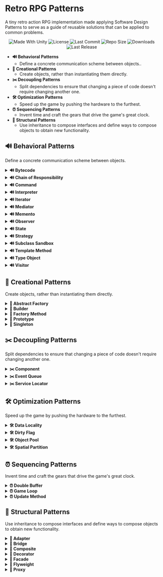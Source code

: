 # Retro RPG Patterns
A tiny retro action RPG implementation made applying Software Design Patterns to serve as a guide of reusable solutions that can be applied to common problems.

<p align="center">
  <a>
    <img alt="Made With Unity" src="https://img.shields.io/badge/made%20with-Unity-57b9d3.svg?logo=Unity">
  </a>
  <a>
    <img alt="License" src="https://img.shields.io/github/license/JoanStinson/RetroRPGPatterns?logo=github">
  </a>
  <a>
    <img alt="Last Commit" src="https://img.shields.io/github/last-commit/JoanStinson/RetroRPGPatterns?logo=Mapbox&color=orange">
  </a>
  <a>
    <img alt="Repo Size" src="https://img.shields.io/github/repo-size/JoanStinson/RetroRPGPatterns?logo=VirtualBox">
  </a>
  <a>
    <img alt="Downloads" src="https://img.shields.io/github/downloads/JoanStinson/RetroRPGPatterns/total?color=brightgreen">
  </a>
  <a>
    <img alt="Last Release" src="https://img.shields.io/github/v/release/JoanStinson/RetroRPGPatterns?include_prereleases&logo=Dropbox&color=yellow">
  </a>
</p>

* **🔊 Behavioral Patterns**
    * Define a concrete communication scheme between objects..
* **🐣 Creational Patterns**
    * Create objects, rather than instantiating them directly.
* **✂️ Decoupling Patterns**
    * Split dependencies to ensure that changing a piece of code doesn't require changing another one.
* **🛠️ Optimization Patterns**
    * Speed up the game by pushing the hardware to the furthest.
* **⏰ Sequencing Patterns**
    * Invent time and craft the gears that drive the game's great clock.
* **🧬 Structural Patterns**
    * Use inheritance to compose interfaces and define ways to compose objects to obtain new functionality.

## 🔊 Behavioral Patterns
Define a concrete communication scheme between objects.

<details>
   <summary><b>🔊 Bytecode</b></summary>
  
   ### Bytecode
   Give a behavior the flexibility of data by encoding it as instructions for a virtual machine.

   > Unity has this pattern already built-in in its own [Visual Scripting System](https://docs.unity3d.com/2021.1/Documentation/Manual/com.unity.visualscripting.html) (previously named 'Bolt') and in its [Shader Graph System](https://docs.unity3d.com/Manual/shader-graph.html). Unreal has this pattern already built-in too in its [Blueprint Visual Scripting System](https://docs.unrealengine.com/4.27/en-US/ProgrammingAndScripting/Blueprints/). 
</details>

<details>
   <summary><b>🔊 Chain of Responsibility</b></summary>
   
   ### Chain of Responsibility
   Delegates commands to a chain of processing objects.
   
   ![Diagram](https://github.com/JoanStinson/RetroRPGPatterns/blob/main/Diagrams/Behavioral%20Patterns/Chain%20of%20Responsibility.png)   
</details>

<details>
   <summary><b>🔊 Command</b></summary>
   
   ### Command
   Creates objects that encapsulate actions and parameters.
   
   ![Diagram](https://github.com/JoanStinson/RetroRPGPatterns/blob/main/Diagrams/Behavioral%20Patterns/Command.png)
   
   ```csharp
   public class InputHandler : MonoBehaviour
   {
       private Invoker _invoker;
       private BikeController _bikeController;
       private Command _turnLeftCommand;
       private Command _turnRightCommand;
       private Command _toggleTurboCommand;
       private bool _isReplaying;
       private bool _isRecording;

       private void Awake()
       {
           _invoker = gameObject.AddComponent<Invoker>();
           _bikeController = FindObjectOfType<BikeController>();
           _turnLeftCommand = new TurnLeft(_bikeController);
           _turnRightCommand = new TurnRight(_bikeController);
           _toggleTurboCommand = new ToggleTurbo(_bikeController);
       }

       private void Update()
       {
           if (!_isReplaying && _isRecording)
           {
               if (Input.GetKeyUp(KeyCode.A))
               {
                   _invoker.ExecuteCommand(_turnLeftCommand);
               }

               if (Input.GetKeyUp(KeyCode.D))
               {
                   _invoker.ExecuteCommand(_turnRightCommand);
               }

               if (Input.GetKeyUp(KeyCode.W))
               {
                   _invoker.ExecuteCommand(_toggleTurboCommand);
               }
           }
       }

       private void OnGUI()
       {
           if (GUILayout.Button("Start Recording"))
           {
               _bikeController.ResetPosition();
               _isReplaying = false;
               _isRecording = true;
               _invoker.Record();
           }

           if (GUILayout.Button("Stop Recording"))
           {
               _bikeController.ResetPosition();
               _isRecording = false;
           }

           if (!_isRecording && GUILayout.Button("Start Replay"))
           {
               _bikeController.ResetPosition();
               _isRecording = false;
               _isReplaying = true;
               _invoker.Replay();
           }
       }
   }
   ```
   ```csharp
   public class BikeController : MonoBehaviour
   {
       public enum Direction
       {
           Left = -1,
           Right = 1
       }

       private bool _isTurboOn;
       private const float _distance = 1f;

       public void ToggleTurbo()
       {
           _isTurboOn = !_isTurboOn;
       }

       public void Turn(Direction direction)
       {
           if (direction == Direction.Left)
           {
               transform.Translate(Vector3.left * _distance);
           }
           else if (direction == Direction.Right)
           {
               transform.Translate(Vector3.right * _distance);
           }
       }

       public void ResetPosition()
       {
           transform.position = Vector3.zero;
       }
   }
   ```
   ```csharp
   public class Invoker : MonoBehaviour
   {
       private SortedList<float, Command> _recordedCommands = new SortedList<float, Command>();

       private bool _isRecording;
       private bool _isReplaying;
       private float _replayTime;
       private float _recordingTime;

       public void ExecuteCommand(Command command)
       {
           command.Execute();

           if (_isRecording)
           {
               _recordedCommands.Add(_recordingTime, command);
           }

           Debug.Log("Recorded Time: " + _recordingTime);
           Debug.Log("Recorded Command: " + command);
       }

       public void Record()
       {
           _recordingTime = 0.0f;
           _isRecording = true;
       }

       public void Replay()
       {
           _replayTime = 0.0f;
           _isReplaying = true;

           if (_recordedCommands.Count <= 0)
           {
               Debug.LogError("No commands to replay!");
           }

           _recordedCommands.Reverse();
       }

       private void FixedUpdate()
       {
           if (_isRecording)
           {
               _recordingTime += Time.fixedDeltaTime;
           }

           if (_isReplaying)
           {
               _replayTime += Time.fixedDeltaTime;

               if (_recordedCommands.Any())
               {
                   if (Mathf.Approximately(_replayTime, _recordedCommands.Keys[0]))
                   {
                       Debug.Log("Replay Time: " + _replayTime);
                       Debug.Log("Replay Command: " + _recordedCommands.Values[0]);

                       _recordedCommands.Values[0].Execute();
                       _recordedCommands.RemoveAt(0);
                   }
               }
               else
               {
                   _isReplaying = false;
               }
           }
       }
   }
   ```
   ```csharp
   public abstract class Command
   {
       public abstract void Execute();
   }
   ```                                           
   ```csharp
   public class TurnLeft : Command
   {
       private readonly BikeController _controller;

       public TurnLeft(BikeController controller)
       {
           _controller = controller;
       }

       public override void Execute()
       {
           _controller.Turn(BikeController.Direction.Left);
       }
   }
   ```
   ```csharp
   public class TurnRight : Command
   {
       private readonly BikeController _controller;

       public TurnRight(BikeController controller)
       {
           _controller = controller;
       }

       public override void Execute()
       {
           _controller.Turn(BikeController.Direction.Right);
       }
   }
   ```
   ```csharp
   public class ToggleTurbo : Command
   {
       private readonly BikeController _controller;

       public ToggleTurbo(BikeController controller)
       {
           _controller = controller;
       }

       public override void Execute()
       {
           _controller.ToggleTurbo();
       }
   }
   ```
</details>

<details>
   <summary><b>🔊 Interpreter</b></summary>
   
   ### Interpreter
   Implements a specialized language.
   
   ![Diagram](https://github.com/JoanStinson/RetroRPGPatterns/blob/main/Diagrams/Behavioral%20Patterns/Interpreter.png)
   
   > Similar to the Bytecode pattern, Unity has this pattern already built-in in its own [Visual Scripting System](https://docs.unity3d.com/2021.1/Documentation/Manual/com.unity.visualscripting.html) (previously named 'Bolt') and in its [Shader Graph System](https://docs.unity3d.com/Manual/shader-graph.html). Unreal has this pattern already built-in too in its [Blueprint Visual Scripting System](https://docs.unrealengine.com/4.27/en-US/ProgrammingAndScripting/Blueprints/).
</details>

<details>
   <summary><b>🔊 Iterator</b></summary>
   
   ### Iterator
   Accesses the elements of an object sequentially without exposing its underlying representation.
   
   ![Diagram](https://github.com/JoanStinson/RetroRPGPatterns/blob/main/Diagrams/Behavioral%20Patterns/Iterator.png) 
</details>

<details>
   <summary><b>🔊 Mediator</b></summary>
   
   ### Mediator
   Allows loose coupling between classes by being the only class that has detailed knowledge of their methods.
   
   ![Diagram](https://github.com/JoanStinson/RetroRPGPatterns/blob/main/Diagrams/Behavioral%20Patterns/Mediator.png)
</details>

<details>
   <summary><b>🔊 Memento</b></summary>
   
   ### Memento
   Provides the ability to restore an object to its previous state (undo).
   
   ![Diagram](https://github.com/JoanStinson/RetroRPGPatterns/blob/main/Diagrams/Behavioral%20Patterns/Memento.png)
   
   > Similar to the State pattern, but with an extra feature that gives objects the ability to roll back to a previous state.
</details>

<details>
   <summary><b>🔊 Observer</b></summary>
   
   ### Observer
   It's a publish/subscribe pattern, which allows a number of observer objects to see an event.
   
   ![Diagram](https://github.com/JoanStinson/RetroRPGPatterns/blob/main/Diagrams/Behavioral%20Patterns/Observer.png)
   
   > Any publish/subscribe structure forms part of this pattern. This way, C# [Delegates](https://docs.microsoft.com/en-us/dotnet/csharp/programming-guide/delegates/), [Actions](https://docs.microsoft.com/en-us/dotnet/api/system.action-1?view=net-6.0), [Event Actions](https://www.reddit.com/r/csharp/comments/m7o16r/what_is_the_difference_between_action_and_event/) and [EventHandlers](https://docs.microsoft.com/en-us/dotnet/api/system.eventhandler?view=net-6.0) are its most basic implementation. [Click Here For A Summary Of All](https://medium.com/nerd-for-tech/c-delegates-actions-events-summary-please-8fab0244a40a). Unity's API has [UnityActions](https://docs.unity3d.com/ScriptReference/Events.UnityAction.html) and [UnityEvents](https://docs.unity3d.com/ScriptReference/Events.UnityEvent.html) which are basically a wrapper of these C# events, but made available through the Inspector. From this point on, the pattern can be expanded to be more or less decoupled until reaching it's final form, which would be a Message or Event Bus System. Here is a basic implementation using Scriptable Objects: [Event Bus System with Scriptable Objects](https://github.com/JoanStinson/SlotsMachine).
   
   ```csharp
   public class ClientObserver : MonoBehaviour
   {
       private BikeController _bikeController;

       private void Start()
       {
           _bikeController = (BikeController)FindObjectOfType(typeof(BikeController));
       }

       private void OnGUI()
       {
           if (GUILayout.Button("Damage Bike") && _bikeController)
           {
               _bikeController.TakeDamage(15.0f);
           }

           if (GUILayout.Button("Toggle Turbo") && _bikeController)
           {
               _bikeController.ToggleTurbo();
           }
       }
   }
   ```
   ```csharp
   public abstract class Subject : MonoBehaviour
   {
       private readonly ArrayList _observers = new ArrayList();

       protected void Attach(Observer observer)
       {
           if (observer != null)
           {
               _observers.Add(observer);
           }
           else
           {
               Debug.LogWarning("Attached observer cannot be null!");
           }
       }

       protected void Detach(Observer observer)
       {
           if (observer != null)
           {
               _observers.Remove(observer);
           }
           else
           {
               Debug.LogWarning("Detached observer cannot be null!");
           }
       }

       protected void NotifyObservers()
       {
           foreach (Observer observer in _observers)
           {
               observer?.Notify(this);
           }
       }
   }
   ```
   ```csharp
   public class BikeController : Subject
   {
       public bool IsTurboOn { get; private set; }
       public float CurrentHealth => health;

       [SerializeField]
       private float health = 100f;
       private CameraController _cameraController;
       private HUDController _hudController;
       private bool _isEngineOn;

       private void Awake()
       {
           _hudController = gameObject.AddComponent<HUDController>();
           _cameraController = (CameraController)FindObjectOfType(typeof(CameraController));
       }

       private void Start()
       {
           StartEngine();
       }

       private void OnEnable()
       {
           Attach(_hudController);
           Attach(_cameraController);
       }

       private void OnDisable()
       {
           Detach(_hudController);
           Detach(_cameraController);
       }

       private void StartEngine()
       {
           _isEngineOn = true;
           NotifyObservers();
       }

       public void ToggleTurbo()
       {
           if (_isEngineOn)
           {
               IsTurboOn = !IsTurboOn;
           }

           NotifyObservers();
       }

       public void TakeDamage(float amount)
       {
           health -= amount;
           IsTurboOn = false;
           NotifyObservers();

           if (health < 0)
           {
               Destroy(gameObject);
           }
       }
   }
   ```
   ```csharp
   public abstract class Observer : MonoBehaviour
   {
       public abstract void Notify(Subject subject);
   }
   ```
   ```csharp
   public class CameraController : Observer
   {
       [SerializeField]
       private float _shakeMagnitude = 0.1f;
       private bool _isTurboOn;
       private Vector3 _initialPosition;
       private BikeController _bikeController;

       private void OnEnable()
       {
           _initialPosition = gameObject.transform.localPosition;
       }

       private void Update()
       {
           if (_isTurboOn)
           {
               Vector3 newRandomPosition = _initialPosition + (Random.insideUnitSphere * _shakeMagnitude);
               transform.localPosition = newRandomPosition;
           }
           else
           {
               transform.localPosition = _initialPosition;
           }
       }

       public override void Notify(Subject subject)
       {
           if (!_bikeController)
           {
               _bikeController = subject.GetComponent<BikeController>();
           }

           if (_bikeController)
           {
               _isTurboOn = _bikeController.IsTurboOn;
           }
       }
   }
   ```
   ```csharp
   public class HUDController : Observer
   {
       private bool _isTurboOn;
       private float _currentHealth;
       private BikeController _bikeController;

       private void OnGUI()
       {
           GUILayout.BeginArea(new Rect(50, 50, 100, 200));
           {
               GUILayout.BeginHorizontal("box");
               GUILayout.Label("Health: " + _currentHealth);
               GUILayout.EndHorizontal();

               if (_isTurboOn)
               {
                   GUILayout.BeginHorizontal("box");
                   GUILayout.Label("Turbo Activated!");
                   GUILayout.EndHorizontal();
               }

               if (_currentHealth <= 50f)
               {
                   GUILayout.BeginHorizontal("box");
                   GUILayout.Label("WARNING: Low Health");
                   GUILayout.EndHorizontal();
               }
           }
           GUILayout.EndArea();
       }

       public override void Notify(Subject subject)
       {
           if (!_bikeController)
           {
               _bikeController = subject.GetComponent<BikeController>();
           }

           if (_bikeController)
           {
               _isTurboOn = _bikeController.IsTurboOn;
               _currentHealth = _bikeController.CurrentHealth;
           }
       }
   }
   ```

</details>

<details>
   <summary><b>🔊 State</b></summary>
   
   ### State
   Allows an object to alter its behavior when its internal state changes.
   
   ![Diagram](https://github.com/JoanStinson/RetroRPGPatterns/blob/main/Diagrams/Behavioral%20Patterns/State.png)
   
   > Unity has this pattern already built-in in its own [Animation System](https://docs.unity3d.com/Manual/AnimationOverview.html) (also known as 'Mecanim'). Actually, it uses an FSM (Finite State Machine), which uses the State pattern, but with blending and transitions.

   ```csharp
   [RequireComponent(typeof(BikeController))]
   public class ClientState : MonoBehaviour
   {
       private BikeController _bikeController;

       private void Awake()
       {
           _bikeController = GetComponent<BikeController>();
       }

       private void OnGUI()
       {
           if (GUILayout.Button("Start Bike"))
           {
               _bikeController.StartBike();
           }

           if (GUILayout.Button("Turn Left"))
           {
               _bikeController.Turn(Direction.Left);
           }

           if (GUILayout.Button("Turn Right"))
           {
               _bikeController.Turn(Direction.Right);
           }

           if (GUILayout.Button("Stop Bike"))
           {
               _bikeController.StopBike();
           }
       }
   }
   ```
   ```csharp
   public class BikeController : MonoBehaviour
   {
       [field: SerializeField] public float MaxSpeed { get; private set; } = 2.0f;
       [field: SerializeField] public float TurnDistance { get; private set; } = 2.0f;
       public float CurrentSpeed { get; set; }
       public Direction CurrentTurnDirection { get; private set; }

       private IBikeState _startState;
       private IBikeState _stopState;
       private IBikeState _turnState;

       private BikeStateContext _bikeStateContext;

       private void Awake()
       {
           _bikeStateContext = new BikeStateContext(this);
           _startState = gameObject.AddComponent<BikeStartState>();
           _stopState = gameObject.AddComponent<BikeStopState>();
           _turnState = gameObject.AddComponent<BikeTurnState>();
           _bikeStateContext.Transition(_stopState);
       }

       public void StartBike()
       {
           _bikeStateContext.Transition(_startState);
       }

       public void StopBike()
       {
           _bikeStateContext.Transition(_stopState);
       }

       public void Turn(Direction direction)
       {
           CurrentTurnDirection = direction;
           _bikeStateContext.Transition(_turnState);
       }
   }
   ```
   ```csharp
   public enum Direction
   {
       Left = -1,
       Right = 1
   }
   ```
   ```csharp
   public class BikeStateContext
   {
       public IBikeState CurrentState { get; set; }

       private readonly BikeController _bikeController;

       public BikeStateContext(BikeController bikeController)
       {
           _bikeController = bikeController;
       }

       public void Transition(IBikeState state)
       {
           CurrentState = state;
           CurrentState.Handle(_bikeController);
       }
   }
   ```
   ```csharp
   public interface IBikeState
   {
       void Handle(BikeController bikeController);
   }
   ```
   ```csharp
   public class BikeStartState : MonoBehaviour, IBikeState
   {
       private BikeController _bikeController;

       public void Handle(BikeController bikeController)
       {
           if (!_bikeController)
           {
               _bikeController = bikeController;
           }

           _bikeController.CurrentSpeed = _bikeController.MaxSpeed;
       }

       private void Update()
       {
           if (_bikeController && _bikeController.CurrentSpeed > 0)
           {
               Vector3 bikeTranslation = Vector3.forward * (_bikeController.CurrentSpeed * Time.deltaTime);
               _bikeController.transform.Translate(bikeTranslation);
           }
       }
   }
   ```
   ```csharp
   public class BikeTurnState : MonoBehaviour, IBikeState
   {
       private Vector3 _turnDirection;
       private BikeController _bikeController;

       public void Handle(BikeController bikeController)
       {
           if (!_bikeController)
           {
               _bikeController = bikeController;
           }

           _turnDirection.x = (float)_bikeController.CurrentTurnDirection;

           if (_bikeController.CurrentSpeed > 0)
           {
               transform.Translate(_turnDirection * _bikeController.TurnDistance);
           }
       }
   }
   ```
   ```csharp
   public class BikeStopState : MonoBehaviour, IBikeState
   {
       private BikeController _bikeController;

       public void Handle(BikeController bikeController)
       {
           if (!_bikeController)
           {
               _bikeController = bikeController;
           }

           _bikeController.CurrentSpeed = 0;
       }
   }
   ```
</details>

<details>
   <summary><b>🔊 Strategy</b></summary>
   
   ### Strategy
   Allows one of a family of algorithms to be selected on-the-fly at runtime.
   
   ![Diagram](https://github.com/JoanStinson/RetroRPGPatterns/blob/main/Diagrams/Behavioral%20Patterns/Strategy.png)
   
   ```csharp
   public class ClientStrategy : MonoBehaviour
   {
       private GameObject _drone;
       private List<IManeuverBehaviour> _components = new List<IManeuverBehaviour>();

       private void OnGUI()
       {
           if (GUILayout.Button("Spawn Drone"))
           {
               SpawnDrone();
           }
       }

       private void SpawnDrone()
       {
           _drone = GameObject.CreatePrimitive(PrimitiveType.Cube);
           _drone.AddComponent<Drone>();
           _drone.transform.position = Random.insideUnitSphere * 10;
           ApplyRandomStrategies();
       }

       private void ApplyRandomStrategies()
       {
           _components.Add(_drone.AddComponent<BoppingManeuver>());
           _components.Add(_drone.AddComponent<FallbackManeuver>());
           _components.Add(_drone.AddComponent<WeavingManeuver>());

           int index = Random.Range(0, _components.Count);
           _drone.GetComponent<Drone>().ApplyStrategy(_components[index]);
       }
   }
   ```
   ```csharp
   public class Drone : MonoBehaviour
   {
       public float Speed = 1f;
       public float MaxHeight = 5f;
       public float WeavingDistance = 1.5f;
       public float FallbackDistance = 20f;

       private Vector3 _rayDirection;
       private const float _rayAngle = -45f;
       private const float _rayDistance = 15f;

       private void Awake()
       {
           _rayDirection = transform.TransformDirection(Vector3.back) * _rayDistance;
           _rayDirection = Quaternion.Euler(_rayAngle, 0f, 0f) * _rayDirection;
       }


       private void Update()
       {
           Debug.DrawRay(transform.position, _rayDirection, Color.blue);

           if (Physics.Raycast(transform.position, _rayDirection, out var hitInfo, _rayDistance) && hitInfo.collider)
           {
               Debug.DrawRay(transform.position, _rayDirection, Color.green);
           }
       }

       public void ApplyStrategy(IManeuverBehaviour strategy)
       {
           strategy.Maneuver(this);
       }
   }
   ```
   ```csharp
   public interface IManeuverBehaviour
   {
       void Maneuver(Drone drone);
   }
   ```
   ```csharp
   public class BoppingManeuver : MonoBehaviour, IManeuverBehaviour
   {
       public void Maneuver(Drone drone)
       {
           StartCoroutine(Bopple(drone));
       }

       private IEnumerator Bopple(Drone drone)
       {
           float time;
           bool isReverse = false;
           float speed = drone.Speed;
           Vector3 startPosition = drone.transform.position;
           Vector3 endPosition = startPosition;
           endPosition.y = drone.MaxHeight;

           while (true)
           {
               time = 0;
               Vector3 start = drone.transform.position;
               Vector3 end = (isReverse) ? startPosition : endPosition;

               while (time < speed)
               {
                   drone.transform.position = Vector3.Lerp(start, end, time / speed);
                   time += Time.deltaTime;
                   yield return null;
               }

               yield return new WaitForSeconds(1);
               isReverse = !isReverse;
           }
       }
   }
   ```
   ```csharp
   public class FallbackManeuver : MonoBehaviour, IManeuverBehaviour
   {
       public void Maneuver(Drone drone)
       {
           StartCoroutine(Fallback(drone));
       }

       private IEnumerator Fallback(Drone drone)
       {
           float time = 0;
           float speed = drone.Speed;
           Vector3 startPosition = drone.transform.position;
           Vector3 endPosition = startPosition;
           endPosition.z = drone.FallbackDistance;

           while (time < speed)
           {
               drone.transform.position = Vector3.Lerp(startPosition, endPosition, time / speed);
               time += Time.deltaTime;
               yield return null;
           }
       }
   }
   ```
   ```csharp
   public class WeavingManeuver : MonoBehaviour, IManeuverBehaviour
   {
       public void Maneuver(Drone drone)
       {
           StartCoroutine(Weave(drone));
       }

       private IEnumerator Weave(Drone drone)
       {
           float time;
           bool isReverse = false;
           float speed = drone.Speed;
           Vector3 startPosition = drone.transform.position;
           Vector3 endPosition = startPosition;
           endPosition.x = drone.WeavingDistance;

           while (true)
           {
               time = 0;
               Vector3 start = drone.transform.position;
               Vector3 end = (isReverse) ? startPosition : endPosition;

               while (time < speed)
               {
                   drone.transform.position = Vector3.Lerp(start, end, time / speed);
                   time += Time.deltaTime;
                   yield return null;
               }

               yield return new WaitForSeconds(1);
               isReverse = !isReverse;
           }
       }
   }
   ```
</details>

<details>
   <summary><b>🔊 Subclass Sandbox</b></summary>
   
   ### Subclass Sandbox
   Defines the behavior in a subclass using a set of operations provided by its base class.
</details>

<details>
   <summary><b>🔊 Template Method</b></summary>
   
### Template Method
   Defines the skeleton of an algorithm as an abstract class, allowing its subclasses to provide concrete behavior.
   
   ![Diagram](https://github.com/JoanStinson/RetroRPGPatterns/blob/main/Diagrams/Behavioral%20Patterns/Template%20Method.png)
   
   > This is basically the definition of polymorphism.
</details>

<details>
   <summary><b>🔊 Type Object</b></summary>
   
   ### Type Object
   Allows a flexible creation of new “classes” by creating a single class, each instance of which represents a different type of object.
</details>

<details>
   <summary><b>🔊 Visitor</b></summary>
   
   ### Visitor
   Separates an algorithm from an object structure by moving the hierarchy of methods into one object.
   
   ![Diagram](https://github.com/JoanStinson/RetroRPGPatterns/blob/main/Diagrams/Behavioral%20Patterns/Visitor.png)
   
   ```csharp
   public class ClientVisitor : MonoBehaviour
   {
       [SerializeField] private PowerUpVisitor _enginePowerUp;
       [SerializeField] private PowerUpVisitor _shieldPowerUp;
       [SerializeField] private PowerUpVisitor _weaponPowerUp;

       private BikeController _bikeController;

       private void Awake()
       {
           _bikeController = gameObject.AddComponent<BikeController>();
       }

       private void OnGUI()
       {
           if (GUILayout.Button("PowerUp Shield"))
           {
               _bikeController.Accept(_shieldPowerUp);
           }

           if (GUILayout.Button("PowerUp Engine"))
           {
               _bikeController.Accept(_enginePowerUp);
           }

           if (GUILayout.Button("PowerUp Weapon"))
           {
               _bikeController.Accept(_weaponPowerUp);
           }
       }
   }
   ```
   ```csharp
   public interface IBikeElementVisitor
   {
       void Visit(BikeShieldVisitable bikeShield);
       void Visit(BikeEngineVisitable bikeEngine);
       void Visit(BikeWeaponVisitable bikeWeapon);
   }
   ```
   ```csharp
   [CreateAssetMenu(fileName = "PowerUp", menuName = "PowerUp")]
   public class PowerUpVisitor : ScriptableObject, IBikeElementVisitor
   {
       public string PowerupName;
       public GameObject PowerupPrefab;
       public string PowerupDescription;

       [Tooltip("Fully heal shield")]
       public bool HealShield;

       [Range(0f, 50f)]
       [Tooltip("Boost turbo settings up to increments of 50/mph")]
       public float TurboBoost;

       [Range(0f, 25)]
       [Tooltip("Boost weapon range in increments of up to 25 units")]
       public int WeaponRange;

       [Range(0.0f, 50f)]
       [Tooltip("Boost weapon strength in increments of up to 50%")]
       public float WeaponStrength;

       public void Visit(BikeShieldVisitable bikeShield)
       {
           if (HealShield)
           {
               bikeShield.HealtPercentage = 100f;
           }
       }

       public void Visit(BikeWeaponVisitable bikeWeapon)
       {
           int range = bikeWeapon.Range += WeaponRange;
           bikeWeapon.Range = (range >= bikeWeapon.MaxRange) ? bikeWeapon.MaxRange : range;

           float strength = bikeWeapon.Strength += Mathf.Round(bikeWeapon.Strength * WeaponStrength / 100);
           bikeWeapon.Strength = (strength >= bikeWeapon.MaxStrength) ? bikeWeapon.MaxStrength : strength;
       }

       public void Visit(BikeEngineVisitable bikeEngine)
       {
           float boost = bikeEngine.TurboBoostInMph += TurboBoost;

           if (boost < 0.0f)
           {
               bikeEngine.TurboBoostInMph = 0.0f;
           }
           else if (boost >= bikeEngine.MaxTurboBoost)
           {
               bikeEngine.TurboBoostInMph = bikeEngine.MaxTurboBoost;
           }
       }
   }
   ```
   ```csharp
   public class BikeController : MonoBehaviour, IBikeElementVisitable
   {
       private List<IBikeElementVisitable> _bikeElements = new List<IBikeElementVisitable>();

       private void Awake()
       {
           _bikeElements.Add(gameObject.AddComponent<BikeShieldVisitable>());
           _bikeElements.Add(gameObject.AddComponent<BikeWeaponVisitable>());
           _bikeElements.Add(gameObject.AddComponent<BikeEngineVisitable>());
       }

       public void Accept(IBikeElementVisitor visitor)
       {
           foreach (IBikeElementVisitable element in _bikeElements)
           {
               element.Accept(visitor);
           }
       }
   }
   ```
   ```csharp
   public interface IBikeElementVisitable
   {
       void Accept(IBikeElementVisitor visitor);
   }
   ```
   ```csharp
   public class BikeShieldVisitable : MonoBehaviour, IBikeElementVisitable
   {
       public float HealtPercentage = 50f;

       public float Damage(float damage)
       {
           return HealtPercentage -= damage;
       }

       public void Accept(IBikeElementVisitor visitor)
       {
           visitor.Visit(this);
       }

       private void OnGUI()
       {
           GUI.color = Color.green;
           GUI.Label(new Rect(125, 0, 200, 20), "Shield Health: " + HealtPercentage);
       }
   }
   ```
   ```csharp
   public class BikeWeaponVisitable : MonoBehaviour, IBikeElementVisitable
   {
       [Header("Range")]
       public int Range = 5;
       public int MaxRange = 25;

       [Header("Strength")]
       public float Strength = 25f;
       public float MaxStrength = 50f;

       public void Fire()
       {
           Debug.Log("Weapon fired!");
       }

       public void Accept(IBikeElementVisitor visitor)
       {
           visitor.Visit(this);
       }

       private void OnGUI()
       {
           GUI.color = Color.green;
           GUI.Label(new Rect(125, 40, 200, 20), "Weapon Range: " + Range);
           GUI.Label(new Rect(125, 60, 200, 20), "Weapon Strength: " + Strength);
       }
   }
   ```
   ```csharp
   public class BikeEngineVisitable : MonoBehaviour, IBikeElementVisitable
   {
       public float TurboBoostInMph = 25f;
       public float MaxTurboBoost = 200f;

       private const float _defaultSpeedInMph = 300f;
       private bool _isTurboOn;

       public float CurrentSpeed
       {
           get
           {
               return (_isTurboOn) ? _defaultSpeedInMph + TurboBoostInMph : _defaultSpeedInMph;
           }
       }

       public void ToggleTurbo()
       {
           _isTurboOn = !_isTurboOn;
       }

       public void Accept(IBikeElementVisitor visitor)
       {
           visitor.Visit(this);
       }

       private void OnGUI()
       {
           GUI.color = Color.green;
           GUI.Label(new Rect(125, 20, 200, 20), "Turbo Boost: " + TurboBoostInMph);
       }
   }
   ```
</details>

## 🐣 Creational Patterns
Create objects, rather than instantiating them directly.

<details>
   <summary><b>🐣 Abstract Factory</b></summary>
   
   ### Abstract Factory
   Groups object factories that have a common theme.
   
   ![Diagram](https://github.com/JoanStinson/RetroRPGPatterns/blob/main/Diagrams/Creational%20Patterns/Abstract%20Factory.png)
</details>

<details>
   <summary><b>🐣 Builder</b></summary>
   
   ### Builder
   Constructs complex objects by separating construction and representation.
   
   ![Diagram](https://github.com/JoanStinson/RetroRPGPatterns/blob/main/Diagrams/Creational%20Patterns/Builder.png)
</details>

<details>
   <summary><b>🐣 Factory Method</b></summary>
   
   ### Factory Method
   Creates objects without specifying the exact class to create.
   
   ![Diagram](https://github.com/JoanStinson/RetroRPGPatterns/blob/main/Diagrams/Creational%20Patterns/Factory%20Method.png)
</details>

<details>
   <summary><b>🐣 Prototype</b></summary>
   
   ### Prototype
   Creates objects by cloning an existing object.
   
   ![Diagram](https://github.com/JoanStinson/RetroRPGPatterns/blob/main/Diagrams/Creational%20Patterns/Prototype.png)
   
   > Unity has this pattern already built-in in its [Prefabs System](https://docs.unity3d.com/Manual/Prefabs.html). When using the [GameObject.Instantiate](https://docs.unity3d.com/ScriptReference/Object.Instantiate.html) method it clones the original object (a prefab) and returns a clone (which is spawned in the current scene with the '(Clone)' suffix).
   ```csharp
   public class PrefabInstantiater : MonoBehaviour
   {
       [SerializeField]
       private Transform _prefab;
       
       private void Start()
       {
           for (int i = 0; i < 10; ++i)
           {
               Instantiate(_prefab, new Vector3(i * 2f, 0, 0), Quaternion.identity);
           }
       }
   }
   ```
</details>

<details>
   <summary><b>🐣 Singleton</b></summary>
   
   ### Singleton
   Restricts object creation for a class to only one instance.
   
   ![Diagram](https://github.com/JoanStinson/RetroRPGPatterns/blob/main/Diagrams/Creational%20Patterns/Singleton.png)
      
   > This is a [project killer pattern](https://cocoacasts.com/are-singletons-bad)! It's the prohibited pattern which shall never be named (except in game jams). Instead of using singletons, program to an interface (not to an implementation) and if you use a DI framework to fill these dependencies even better. I highly recommend using [Zenject](https://assetstore.unity.com/packages/tools/utilities/extenject-dependency-injection-ioc-157735). Dependency Inversion Principle > Singleton.
   ```csharp
    public class MonoBehaviourSingleton<T> : MonoBehaviour where T : MonoBehaviour
    {
        private static bool _shuttingDown = false;
        private static readonly object _lock = new object();
        private static T _instance;

        public static T Instance
        {
            get
            {
                if (_shuttingDown)
                {
                    Debug.LogWarning($"[Singleton] Instance '{typeof(T)}' already destroyed. Returning null.");
                    return null;
                }

                lock (_lock)
                {
                    if (_instance == null)
                    {
                        _instance = (T)FindObjectOfType(typeof(T));

                        if (_instance == null)
                        {
                            var singletonObject = new GameObject();
                            _instance = singletonObject.AddComponent<T>();
                            singletonObject.name = $"{typeof(T)} (Singleton)";
                            DontDestroyOnLoad(singletonObject);
                        }
                    }

                    return _instance;
                }
            }
        }

        private void OnApplicationQuit()
        {
            _shuttingDown = true;
        }

        private void OnDestroy()
        {
            _shuttingDown = true;
        }
    }
   ```
   ```csharp
    public sealed class UIManager : MonoBehaviourSingleton<UIManager>
    {
        public void ShowPanel<T>() where T : BasePanel
        {
            // show panel if it exists
        }

        public void HidePanel<T>() where T : BasePanel
        {
            // hide panel if it exists
        }
    }
   ```
   ```csharp
    public class ControlsMenuPanel : BasePanel
    {
        private void ShowOptionsMenu()
        {
             UIManager.Instance.HidePanel<MainMenuPanel>();
             UIManager.Instance.ShowPanel<OptionsMenuPanel>();
        }
    }
   ```
</details>

## ✂️ Decoupling Patterns
Split dependencies to ensure that changing a piece of code doesn't require changing another one.
   
<details>
   <summary><b>✂️ Component</b></summary>
   
   ### Component
   Allows a single entity to span multiple domains without coupling the domains to each other.
   
   > Unity has this pattern already built-in in its own [Component System](https://docs.unity3d.com/ScriptReference/Component.html).
   ```csharp
    [RequireComponent(typeof(Animator))]
    [RequireComponent(typeof(AudioSource))]
    [RequireComponent(typeof(Rigidbody2D))]
    public abstract class Creature : MonoBehaviour, IEntity
    {
        protected Animator _animator;
        protected AudioSource _audioSource;
        protected Rigidbody2D _rigidbody2D;

        protected virtual void Start()
        {
            _animator = GetComponent<Animator>();
            _audioSource = GetComponent<AudioSource>();
            _rigidbody2D = GetComponent<Rigidbody2D>();
        }
    }
   ```
</details>

<details>
   <summary><b>✂️ Event Queue</b></summary>
   
   ### Event Queue
   Decouples when an event is sent and when it is executed.
</details>

<details>
   <summary><b>✂️ Service Locator</b></summary>
   
   ### Service Locator
   Provides global access to services without being attached to the concrete class.
   
   ```csharp
   public static class ServiceLocator
   {
       private static readonly IDictionary<Type, object> Services = new Dictionary<Type, Object>();

       public static void RegisterService<T>(T service)
       {
           if (!Services.ContainsKey(typeof(T)))
           {
               Services[typeof(T)] = service;
           }
           else
           {
               throw new ApplicationException("Service already registered");
           }
       }

       public static T GetService<T>()
       {
           try
           {
               return (T)Services[typeof(T)];
           }
           catch
           {
               throw new ApplicationException("Requested service not found.");
           }
       }
   }
   ```
   ```csharp
   public class ClientServiceLocator : MonoBehaviour
   {
       private void Awake()
       {
           RegisterServices();
       }

       private void RegisterServices()
       {
           ILoggerService logger = new Logger();
           ServiceLocator.RegisterService(logger);

           IAnalyticsService analytics = new Analytics();
           ServiceLocator.RegisterService(analytics);

           IAdvertisement advertisement = new Advertisement();
           ServiceLocator.RegisterService(advertisement);
       }

       private void OnGUI()
       {
           GUILayout.Label("Review output in the console:");

           if (GUILayout.Button("Log Event"))
           {
               ILoggerService logger = ServiceLocator.GetService<ILoggerService>();
               logger.Log("Hello World!");
           }

           if (GUILayout.Button("Send Analytics"))
           {
               IAnalyticsService analytics = ServiceLocator.GetService<IAnalyticsService>();
               analytics.SendEvent("Hello World!");
           }

           if (GUILayout.Button("Display Advertisement"))
           {
               IAdvertisement advertisement = ServiceLocator.GetService<IAdvertisement>();
               advertisement.DisplayAd();
           }
       }
   }
   ```
   ```csharp
   public interface ILoggerService
   {
       void Log(string message);
   }
   ```
   ```csharp
   public class Logger : ILoggerService
   {
       public void Log(string message)
       {
           Debug.Log("Logged: " + message);
       }
   }
   ```
   ```csharp
   public interface IAnalyticsService
   {
       void SendEvent(string eventName);
   }
   ```
   ```csharp
   public class Analytics : IAnalyticsService
   {
       public void SendEvent(string eventName)
       {
           Debug.Log("Sent: " + eventName);
       }
   }
   ```
   ```csharp
   public interface IAdvertisement
   {
       void DisplayAd();
   }
   ```
   ```csharp
   public class Advertisement : IAdvertisement
   {
       public void DisplayAd()
       {
           Debug.Log("Displaying video advertisement");
       }
   }
   ```
</details>

## 🛠️ Optimization Patterns
Speed up the game by pushing the hardware to the furthest.

<details>
   <summary><b>🛠️ Data Locality</b></summary>
   
   ### Data Locality
   Accelerates memory access by arranging data to take advantage of CPU caching.
</details>

<details>
   <summary><b>🛠️ Dirty Flag</b></summary>
   
   ### Dirty Flag
   Avoids unnecessary work by deferring it until the result is needed.
</details>

<details>
   <summary><b>🛠️ Object Pool</b></summary>
   
   ### Object Pool
   Allows the recycling of objects and optimizes performance and memory.
   
   ```csharp
   public class ClientObjectPool : MonoBehaviour
   {
       private DroneObjectPool _pool;

       private void Awake()
       {
           _pool = gameObject.AddComponent<DroneObjectPool>();
       }

       private void OnGUI()
       {
           if (GUILayout.Button("Spawn Drones"))
           {
               _pool.SpawnPooledItemInRandomPos();
           }
       }
   }
   ```
   ```csharp
   public class DroneObjectPool : MonoBehaviour
   {
       [SerializeField]
       private int _poolSize = 10;

       public IObjectPool<Drone> Pool
       {
           get
           {
               if (_pool == null)
               {
                   _pool = new ObjectPool<Drone>(CreatePooledItem, OnTakeFromPool, OnReturnedToPool, OnDestroyPoolObject, true, _poolSize, _poolSize);
               }
               return _pool;
           }
       }

       private IObjectPool<Drone> _pool;

       private Drone CreatePooledItem()
       {
           var droneGO = GameObject.CreatePrimitive(PrimitiveType.Cube);
           droneGO.name = "Drone";
           var drone = droneGO.AddComponent<Drone>();
           drone.Pool = Pool;
           return drone;
       }

       private void OnReturnedToPool(Drone drone)
       {
           drone.gameObject.SetActive(false);
       }

       private void OnTakeFromPool(Drone drone)
       {
           drone.gameObject.SetActive(true);
       }

       private void OnDestroyPoolObject(Drone drone)
       {
           Destroy(drone.gameObject);
       }

       public void SpawnPooledItemInRandomPos()
       {
           var amount = Random.Range(1, 10);

           for (int i = 0; i < amount; ++i)
           {
               var drone = Pool.Get();
               drone.transform.position = Random.insideUnitSphere * 10;
           }
       }
   }
   ```
   ```csharp
   public class Drone : MonoBehaviour
   {
       public IObjectPool<Drone> Pool { get; set; }
       public float CurrentHealth;

       [SerializeField] private float _maxHealth = 100.0f;
       [SerializeField] private float _timeToSelfDestruct = 3.0f;

       private void Awake()
       {
           CurrentHealth = _maxHealth;
       }

       private void OnEnable()
       {
           AttackPlayer();
           StartCoroutine(SelfDestruct());
       }

       public void AttackPlayer()
       {
           Debug.Log("Attack player!");
       }

       private IEnumerator SelfDestruct()
       {
           yield return new WaitForSeconds(_timeToSelfDestruct);
           TakeDamage(_maxHealth);
       }

       public void TakeDamage(float amount)
       {
           CurrentHealth -= amount;

           if (CurrentHealth <= 0.0f)
           {
               ReturnToPool();
           }
       }

       private void ReturnToPool()
       {
           Pool.Release(this);
       }

       private void OnDisable()
       {
           ResetDrone();
       }

       private void ResetDrone()
       {
           CurrentHealth = _maxHealth;
       }
   }
   ```
</details>

<details>
   <summary><b>🛠️ Spatial Partition</b></summary>
   
   ### Spatial Partition
   Locates objects efficiently by storing them in a data structure organized by their positions.
   
   > Unity has this pattern already built-in in its own [Frustum Culling System](https://forum.unity.com/threads/frustum-culling.2752/). It uses an octree for culling objects.
</details>

## ⏰ Sequencing Patterns
Invent time and craft the gears that drive the game's great clock.
   
<details>
   <summary><b>⏰ Double Buffer</b></summary>
   
   ### Double Buffer
   Causes a series of sequential operations to appear instantaneous or simultaneous.
   
   > Unity has this pattern already built-in in its own [Rendering System](https://answers.unity.com/questions/203931/double-buffering.html). It uses 2 or even more buffers by native implementation.
</details>

<details>
   <summary><b>⏰ Game Loop</b></summary>
   
   ### Game Loop
   Decouples the progression of game time from user input and processor speed.
   
   > Unity has this pattern already built-in in its own [Execution System](https://docs.unity3d.com/Manual/ExecutionOrder.html).
   
   > Here is a C++ implementation I made in the past.
   ```cpp
   int main() 
   {
      while (!world.IsGameOver()) 
      {
         getline(cin, input);
         vector<string> words = Globals::split(input);

         if (ShouldExit())
         {
            break;
         }

         world.HandleInput(words);
      }
   }
   ```
</details>
   
<details>
   <summary><b>⏰ Update Method</b></summary>
   
   ### Update Method
   Simulates a collection of independent objects by telling each to process one frame of behavior at a time.
   
   > Unity has this pattern already built-in in its [MonoBehaviour](https://docs.unity3d.com/ScriptReference/MonoBehaviour.html) base class, from which every Unity script derives.
   ```csharp
   public class NewBehaviourScript : MonoBehaviour
   {
       // Start is called before the first frame update
       private void Start()
       {

       }

       // Update is called once per frame
       private void Update()
       {

       }
   }
   ```
</details>

## 🧬 Structural Patterns
Use inheritance to compose interfaces and define ways to compose objects to obtain new functionality.
   
<details>
   <summary><b>🧬 Adapter</b></summary>
   
   ### Adapter
   Allows classes with incompatible interfaces to work together by wrapping its own interface around that of an already existing class.
   
   ![Diagram](https://github.com/JoanStinson/RetroRPGPatterns/blob/main/Diagrams/Structural%20Patterns/Adapter.png)
   
   ```csharp
   public class ClientAdapter : MonoBehaviour
   {
       [SerializeField]
       private InventoryItem _item;
       private InventorySystem _inventorySystem;
       private IInventorySystem _inventorySystemAdapter;

       private void Awake()
       {
           _inventorySystem = new InventorySystem();
           _inventorySystemAdapter = new InventorySystemAdapter();
       }

       private void OnGUI()
       {
           if (GUILayout.Button("Add item (no adapter)"))
           {
               _inventorySystem.AddItem(_item);
           }

           if (GUILayout.Button("Add item (with adapter)"))
           {
               _inventorySystemAdapter.AddItem(_item, SaveLocation.Both);
           }
       }
   }
   ```
   ```csharp
   public class InventorySystem
   {
       public void AddItem(InventoryItem item)
       {
           Debug.Log("Adding item to the cloud");
       }

       public void RemoveItem(InventoryItem item)
       {
           Debug.Log("Removing item from the cloud");
       }

       public List<InventoryItem> GetInventory()
       {
           Debug.Log("Returning an inventory list stored in the cloud");
           return new List<InventoryItem>();
       }
   }
   ```
   ```csharp
   public interface IInventorySystem
   {
       void SyncInventories();
       void AddItem(InventoryItem item, SaveLocation location);
       void RemoveItem(InventoryItem item, SaveLocation location);
       List<InventoryItem> GetInventory(SaveLocation location);
   }
   ```
   ```csharp
   public class InventorySystemAdapter : InventorySystem, IInventorySystem
   {
       private List<InventoryItem> _cloudInventory;

       public void SyncInventories()
       {
           var _cloudInventory = GetInventory();
           Debug.Log("Synchronizing local drive and cloud inventories");
       }

       public void AddItem(InventoryItem item, SaveLocation location)
       {
           if (location == SaveLocation.Cloud)
           {
               AddItem(item);
           }
           else if (location == SaveLocation.Local)
           {
               Debug.Log("Adding item to local drive");
           }
           else if (location == SaveLocation.Both)
           {
               Debug.Log("Adding item to local drive and on the cloud");
           }
       }

       public void RemoveItem(InventoryItem item, SaveLocation location)
       {
           Debug.Log("Remove item from local/cloud/both");
       }

       public List<InventoryItem> GetInventory(SaveLocation location)
       {
           Debug.Log("Get inventory from local/cloud/both");
           return new List<InventoryItem>();
       }
   }
   ```
   ```csharp
   [CreateAssetMenu(fileName = "New Item", menuName = "Inventory")]
   public class InventoryItem : ScriptableObject
   {
       // Placeholder class
   }
   ```
   ```csharp
   public enum SaveLocation
   {
       Local,
       Cloud,
       Both
   }
   ```
</details>

<details>
   <summary><b>🧬 Bridge</b></summary>
   
   ### Bridge
   Decouples an abstraction from its implementation so that the two can vary independently.
   
   ![Diagram](https://github.com/JoanStinson/RetroRPGPatterns/blob/main/Diagrams/Structural%20Patterns/Bridge.png)
</details>

<details>
   <summary><b>🧬 Composite</b></summary>
   
   ### Composite
   Composes zero-or-more similar objects so that they can be manipulated as one object.
   
   ![Diagram](https://github.com/JoanStinson/RetroRPGPatterns/blob/main/Diagrams/Structural%20Patterns/Composite.png)
</details>

<details>
   <summary><b>🧬 Decorator</b></summary>
   
   ### Decorator
   Dynamically adds/overrides behavior in an existing method of an object.
   
   ![Diagram](https://github.com/JoanStinson/RetroRPGPatterns/blob/main/Diagrams/Structural%20Patterns/Decorator.png)
   
   ```csharp
   public class ClientDecorator : MonoBehaviour
   {
       private BikeWeapon _bikeWeapon;
       private bool _isWeaponDecorated;

       private void Awake()
       {
           _bikeWeapon = (BikeWeapon)FindObjectOfType(typeof(BikeWeapon));
       }

       private void OnGUI()
       {
           if (!_isWeaponDecorated && GUILayout.Button("Decorate Weapon"))
           {
               _bikeWeapon.Decorate();
               _isWeaponDecorated = !_isWeaponDecorated;
           }

           if (_isWeaponDecorated && GUILayout.Button("Reset Weapon"))
           {
               _bikeWeapon.Reset();
               _isWeaponDecorated = !_isWeaponDecorated;
           }

           if (GUILayout.Button("Toggle Fire"))
           {
               _bikeWeapon.ToggleFire();
           }
       }
   }
   ```
   ```csharp
   public class BikeWeapon : MonoBehaviour
   {
       public WeaponConfig WeaponConfig;
       public WeaponAttachment MainAttachment;
       public WeaponAttachment SecondaryAttachment;

       private IWeapon _weapon;
       private bool _isFiring;
       private bool _isDecorated;

       private void Awake()
       {
           _weapon = new Weapon(WeaponConfig);
       }

       private void OnGUI()
       {
           GUI.color = Color.green;
           GUI.Label(new Rect(5, 50, 150, 100), "Range: " + _weapon.Range);
           GUI.Label(new Rect(5, 70, 150, 100), "Strength: " + _weapon.Strength);
           GUI.Label(new Rect(5, 90, 150, 100), "Cooldown: " + _weapon.Cooldown);
           GUI.Label(new Rect(5, 110, 150, 100), "Firing Rate: " + _weapon.Rate);
           GUI.Label(new Rect(5, 130, 150, 100), "Weapon Firing: " + _isFiring);

           if (MainAttachment && _isDecorated)
           {
               GUI.Label(new Rect(5, 150, 150, 100), "Main Attachment: " + MainAttachment.name);
           }

           if (SecondaryAttachment && _isDecorated)
           {
               GUI.Label(new Rect(5, 170, 200, 100), "Secondary Attachment: " + SecondaryAttachment.name);
           }
       }

       public void ToggleFire()
       {
           _isFiring = !_isFiring;

           if (_isFiring)
           {
               StartCoroutine(FireWeapon());
           }
       }

       private IEnumerator FireWeapon()
       {
           float firingRate = 1.0f / _weapon.Rate;

           while (_isFiring)
           {
               yield return new WaitForSeconds(firingRate);
               Debug.Log("fire");
           }
       }

       public void Reset()
       {
           _weapon = new Weapon(WeaponConfig);
           _isDecorated = !_isDecorated;
       }

       public void Decorate()
       {
           if (MainAttachment && !SecondaryAttachment)
           {
               _weapon = new WeaponDecorator(_weapon, MainAttachment);
           }

           if (MainAttachment && SecondaryAttachment)
           {
               _weapon = new WeaponDecorator(new WeaponDecorator(_weapon, MainAttachment), SecondaryAttachment);
           }

           _isDecorated = !_isDecorated;
       }
   }
   ```
   ```csharp
   public interface IWeapon
   {
       float Rate { get; }
       float Range { get; }
       float Strength { get; }
       float Cooldown { get; }
   }
   ```
   ```csharp
   public class Weapon : IWeapon
   {
       public float Range
       {
           get { return _config.Range; }
       }

       public float Rate
       {
           get { return _config.Rate; }
       }

       public float Strength
       {
           get { return _config.Strength; }
       }

       public float Cooldown
       {
           get { return _config.Cooldown; }
       }

       private readonly WeaponConfig _config;

       public Weapon(WeaponConfig weaponConfig)
       {
           _config = weaponConfig;
       }
   }
   ```
   ```csharp
   [CreateAssetMenu(fileName = "NewWeaponConfig", menuName = "Weapon/Config", order = 1)]
   public class WeaponConfig : ScriptableObject, IWeapon
   {
       [Range(0, 60)]
       [Tooltip("Rate of firing per second")]
       [SerializeField]
       private float rate;

       [Range(0, 50)]
       [Tooltip("Weapon range")]
       [SerializeField]
       private float range;

       [Range(0, 100)]
       [Tooltip("Weapon strength")]
       [SerializeField]
       private float strength;

       [Range(0, 5)]
       [Tooltip("Cooldown duration")]
       [SerializeField]
       private float cooldown;

       public string weaponName;
       public GameObject weaponPrefab;
       public string weaponDescription;

       public float Rate
       {
           get { return rate; }
       }

       public float Range
       {
           get { return range; }
       }

       public float Strength
       {
           get { return strength; }
       }

       public float Cooldown
       {
           get { return cooldown; }
       }
   }
   ```
   ```csharp
   [CreateAssetMenu(fileName = "NewWeaponAttachment", menuName = "Weapon/Attachment", order = 1)]
   public class WeaponAttachment : ScriptableObject, IWeapon
   {
       [Range(0, 50)]
       [Tooltip("Increase rate of firing per second")]
       [SerializeField] public float rate;

       [Range(0, 50)]
       [Tooltip("Increase weapon range")]
       [SerializeField] float range;

       [Range(0, 100)]
       [Tooltip("Increase weapon strength")]
       [SerializeField] public float strength;

       [Range(0, -5)]
       [Tooltip("Reduce cooldown duration")]
       [SerializeField] public float cooldown;

       public string attachmentName;
       public GameObject attachmentPrefab;
       public string attachmentDescription;

       public float Rate
       {
           get { return rate; }
       }

       public float Range
       {
           get { return range; }
       }

       public float Strength
       {
           get { return strength; }
       }

       public float Cooldown
       {
           get { return cooldown; }
       }
   }
   ```
   ```csharp
   public class WeaponDecorator : IWeapon
   {
       private readonly IWeapon _decoratedWeapon;
       private readonly WeaponAttachment _attachment;

       public WeaponDecorator(IWeapon weapon, WeaponAttachment attachment)
       {
           _attachment = attachment;
           _decoratedWeapon = weapon;
       }

       public float Rate
       {
           get
           {
               return _decoratedWeapon.Rate + _attachment.Rate;
           }
       }

       public float Range
       {
           get
           {
               return _decoratedWeapon.Range + _attachment.Range;
           }
       }

       public float Strength
       {
           get
           {
               return _decoratedWeapon.Strength + _attachment.Strength;
           }
       }

       public float Cooldown
       {
           get
           {
               return _decoratedWeapon.Cooldown + _attachment.Cooldown;
           }
       }
   }
   ```
</details>

<details>
   <summary><b>🧬 Facade</b></summary>
   
   ### Facade
   Provides a simplified interface to a large body of code.
   
   ![Diagram](https://github.com/JoanStinson/RetroRPGPatterns/blob/main/Diagrams/Structural%20Patterns/Facade.png)
   
   > The Facade pattern establishes a new interface, whereas the Adapter pattern adapts an old interface.
   
   ```csharp
   public class ClientFacade : MonoBehaviour
   {
       private BikeEngine _bikeEngine;

       private void Awake()
       {
           _bikeEngine = gameObject.AddComponent<BikeEngine>();
       }

       private void OnGUI()
       {
           if (GUILayout.Button("Turn On"))
           {
               _bikeEngine.TurnOn();
           }

           if (GUILayout.Button("Turn Off"))
           {
               _bikeEngine.TurnOff();
           }

           if (GUILayout.Button("Toggle Turbo"))
           {
               _bikeEngine.ToggleTurbo();
           }
       }
   }
   ```
   ```csharp
   public class BikeEngine : MonoBehaviour
   {
       public float burnRate = 1f;
       public float fuelAmount = 100f;
       public float tempRate = 5f;
       public float minTemp = 50f;
       public float maxTemp = 65f;
       public float currentTemp;
       public float turboDuration = 2f;

       private FuelPump _fuelPump;
       private TurboCharger _turboCharger;
       private CoolingSystem _coolingSystem;
       private bool _isEngineOn;

       private void Awake()
       {
           _fuelPump = gameObject.AddComponent<FuelPump>();
           _turboCharger = gameObject.AddComponent<TurboCharger>();
           _coolingSystem = gameObject.AddComponent<CoolingSystem>();
       }

       private void Start()
       {
           _fuelPump.engine = this;
           _turboCharger.engine = this;
           _coolingSystem.engine = this;
       }

       public void TurnOn()
       {
           _isEngineOn = true;
           StartCoroutine(_fuelPump.burnFuel);
           StartCoroutine(_coolingSystem.coolEngine);
       }

       public void TurnOff()
       {
           _isEngineOn = false;
           _coolingSystem.ResetTemperature();
           StopCoroutine(_fuelPump.burnFuel);
           StopCoroutine(_coolingSystem.coolEngine);
       }

       public void ToggleTurbo()
       {
           if (_isEngineOn)
           {
               _turboCharger.ToggleTurbo(_coolingSystem);
           }
       }

       private void OnGUI()
       {
           GUI.color = Color.green;
           GUI.Label(new Rect(100, 0, 500, 20), "Engine Running: " + _isEngineOn);
       }
   }
   ```
   ```csharp
   public class FuelPump : MonoBehaviour
   {
       public BikeEngine engine;
       public IEnumerator burnFuel;

       private void Awake()
       {
           burnFuel = BurnFuel();
       }

       private IEnumerator BurnFuel()
       {
           while (true)
           {
               yield return new WaitForSeconds(1);
               engine.fuelAmount -= engine.burnRate;

               if (engine.fuelAmount <= 0.0f)
               {
                   engine.TurnOff();
                   yield return 0;
               }
           }
       }

       private void OnGUI()
       {
           GUI.color = Color.green;
           GUI.Label(new Rect(100, 40, 500, 20), "Fuel: " + engine.fuelAmount);
       }
   }
   ```
   ```csharp
   public class TurboCharger : MonoBehaviour
   {
       public BikeEngine engine;

       private bool _isTurboOn;
       private CoolingSystem _coolingSystem;

       public void ToggleTurbo(CoolingSystem coolingSystem)
       {
           _coolingSystem = coolingSystem;
           if (!_isTurboOn)
           {
               StartCoroutine(TurboCharge());
           }
       }

       private IEnumerator TurboCharge()
       {
           _isTurboOn = true;
           _coolingSystem.PauseCooling();

           yield return new WaitForSeconds(engine.turboDuration);

           _isTurboOn = false;
           _coolingSystem.PauseCooling();
       }

       private void OnGUI()
       {
           GUI.color = Color.green;
           GUI.Label(new Rect(100, 60, 500, 20), "Turbo Activated: " + _isTurboOn);
       }
   }
   ```
   ```csharp
   public class CoolingSystem : MonoBehaviour
   {

       public BikeEngine engine;
       public IEnumerator coolEngine;
       private bool _isPaused;

       private void Awake()
       {
           coolEngine = CoolEngine();
       }

       public void PauseCooling()
       {
           _isPaused = !_isPaused;
       }

       public void ResetTemperature()
       {
           engine.currentTemp = 0.0f;
       }

       private IEnumerator CoolEngine()
       {
           while (true)
           {
               yield return new WaitForSeconds(1);

               if (!_isPaused)
               {
                   if (engine.currentTemp > engine.minTemp)
                   {
                       engine.currentTemp -= engine.tempRate;
                   }
                   else if (engine.currentTemp < engine.minTemp)
                   {
                       engine.currentTemp += engine.tempRate;
                   }
               }
               else
               {
                   engine.currentTemp += engine.tempRate;
               }

               if (engine.currentTemp > engine.maxTemp)
               {
                   engine.TurnOff();
               }
           }
       }

       private void OnGUI()
       {
           GUI.color = Color.green;
           GUI.Label(new Rect(100, 20, 500, 20), "Temp: " + engine.currentTemp);
       }
   }
   ```
</details>

<details>
   <summary><b>🧬 Flyweight</b></summary>
   
   ### Flyweight
   Reduces the cost of creating and manipulating a large number of similar objects.
   
   ![Diagram](https://github.com/JoanStinson/RetroRPGPatterns/blob/main/Diagrams/Structural%20Patterns/Flyweight.png)
      
   > Unity has this pattern already built-in in its [Prefabs System](https://docs.unity3d.com/Manual/Prefabs.html) by referencing the data of 1 prefab to instantiate multiple objects that are similar reducing memory usage and the same goes for the [Scriptable Objects System](https://docs.unity3d.com/Manual/class-ScriptableObject.html) as if multiple prefabs reference the same scriptable object, only 1 scriptable object reference will be used for all prefabs (less copies equals less memory).
</details>

<details>
   <summary><b>🧬 Proxy</b></summary>
   
   ### Proxy
   Provides a placeholder for another object to control access, reduce cost, and reduce complexity.
   
   ![Diagram](https://github.com/JoanStinson/RetroRPGPatterns/blob/main/Diagrams/Structural%20Patterns/Proxy.png)
</details>
